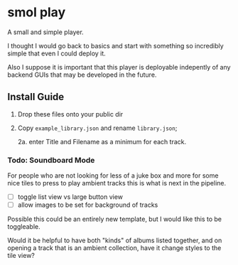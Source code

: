 # smol play

A small and simple player.

I thought I would go back to basics and start with something so incredibly simple that even I
could deploy it.

Also I suppose it is important that this player is deployable indepently of any backend GUIs
that may be developed in the future.

## Install Guide

1. Drop these files onto your public dir

2. Copy `example_library.json` and rename `library.json`;

   2a. enter Title and Filename as a minimum for each track.


### Todo: Soundboard Mode

For people who are not looking for less of a juke box and more for some nice tiles to press to play ambient tracks this is what is next in the pipeline.

- [ ] toggle list view vs large button view
- [ ] allow images to be set for background of tracks

Possible this could be an entirely new template, but I would like this to be toggleable.

Would it be helpful to have both "kinds" of albums listed together, and on opening a track that is an
ambient collection, have it change styles to the tile view?
